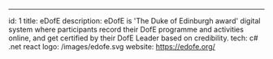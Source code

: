 ---
id: 1
title: eDofE
description: eDofE is 'The Duke of Edinburgh award' digital system where participants record their DofE programme and activities online, and get certified by their DofE Leader based on credibility.
tech: c# .net react
logo: /images/edofe.svg
website: https://edofe.org/

